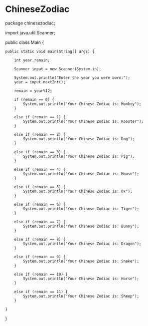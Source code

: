 # ChineseZodiac

package chinesezodiac;

import java.util.Scanner;

public class Main {

	public static void main(String[] args) {
		
		int year,remain;
		
		Scanner input = new Scanner(System.in);
		
		System.out.println("Enter the year you were born:");
        year = input.nextInt();
		
		remain = year%12;
		
		if (remain == 0) {
			System.out.println("Your Chinese Zodiac is: Monkey");
		}
		
		else if (remain == 1) {
			System.out.println("Your Chinese Zodiac is: Rooster");
		}

		else if (remain == 2) {
			System.out.println("Your Chinese Zodiac is: Dog");
		}

		else if (remain == 3) {
			System.out.println("Your Chinese Zodiac is: Pig");
		}

		else if (remain == 4) {
			System.out.println("Your Chinese Zodiac is: Mouse");
		}

		else if (remain == 5) {
			System.out.println("Your Chinese Zodiac is: Ox");
		}

		else if (remain == 6) {
			System.out.println("Your Chinese Zodiac is: Tiger");
		}

		else if (remain == 7) {
			System.out.println("Your Chinese Zodiac is: Bunny");
		}

		else if (remain == 8) {
			System.out.println("Your Chinese Zodiac is: Dragon");
		}

		else if (remain == 9) {
			System.out.println("Your Chinese Zodiac is: Snake");
		}

		else if (remain == 10) {
			System.out.println("Your Chinese Zodiac is: Horse");
		}

		else if (remain == 11) {
			System.out.println("Your Chinese Zodiac is: Sheep");
		}

	}

}
